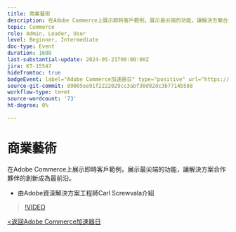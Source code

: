 ```yaml
---
title: 商業藝術
description: 在Adobe Commerce上展示即時客戶範例，展示最尖端的功能，讓解決方案合作夥伴的創新成為最前沿。
topic: Commerce
role: Admin, Leader, User
level: Beginner, Intermediate
doc-type: Event
duration: 1608
last-substantial-update: 2024-05-21T00:00:00Z
jira: KT-15547
hidefromtoc: true
badgeEvent: label="Adobe Commerce加速器日" type="positive" url="https://experienceleague.adobe.com/en/docs/events/apac-commerce-recordings/2024/overview"
source-git-commit: 89005ee91f2222029cc3abf30d02dc3b7714b588
workflow-type: tm+mt
source-wordcount: '73'
ht-degree: 0%

---
```



# 商業藝術

在Adobe Commerce上展示即時客戶範例，展示最尖端的功能，讓解決方案合作夥伴的創新成為最前沿。

+ 由Adobe資深解決方案工程師Carl Screwvala介紹

>[!VIDEO](https://video.tv.adobe.com/v/3429274/?learn=on)

[&lt;返回Adobe Commerce加速器日](./overview.md)